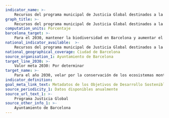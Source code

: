```yaml
---
indicator_name: >-
    Recursos del programa municipal de Justicia Global destinados a la prevención de la biodiversidad del planeta
graph_title: >-
    Recursos del programa municipal de Justicia Global destinados a la prevención de la biodiversidad del planeta
computation_units: Porcentaje
barcelona_target: >-
    Para el 2030, mantener la biodiversidad en Barcelona y aumentar el esfuerzo en la lucha por la preservación de la biodiversidad del planeta
national_indicator_available:  >-
    Recursos del programa municipal de Justicia Global destinados a la prevención de la biodiversidad del planeta
national_geographical_coverage: Ciudad de Barcelona
source_organisation_1: Ayuntamiento de Barcelona
target_line_2030: >-
    Valor meta 2030: Por determinar
target_name: >-
    Para el año 2030, velar por la conservación de los ecosistemas montañosos, incluyendo su biodiversidad, con el fin de mejorar su capacidad de proporcionar beneficios esenciales para el desarrollo sostenible
indicator_definition:
goal_meta_link_text: Metadatos de los Objetivos de Desarrollo Sostenible de las Naciones Unidas (pdf 894kB)
source_periodicity_1: Datos disponibles anualmente
source_url_text_1: >-
    Programa Justicia Global
source_other_info_1: >-
    Ayuntamiento de Barcelona
---
```

